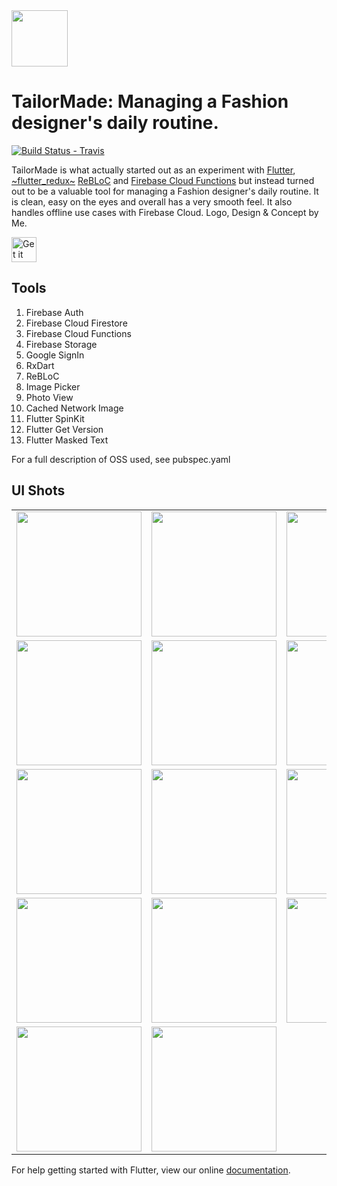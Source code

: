 <img src="./assets/images/logo.png" style="margin: auto" width="90" />

# TailorMade: Managing a Fashion designer's daily routine.

[![Build Status - Travis](https://travis-ci.org/jogboms/tailor_made.svg?branch=master)](https://travis-ci.org/jogboms/tailor_made)

TailorMade is what actually started out as an experiment with [Flutter](https://flutter.io/), [~flutter_redux~](https://github.com/brianegan/flutter_redux) [ReBLoC](https://github.com/redbrogdon/rebloc) and [Firebase Cloud Functions](https://github.com/flutter/plugins/tree/master/packages/cloud_functions) but instead turned out to be a valuable tool for managing a Fashion designer's daily routine. It is clean, easy on the eyes and overall has a very smooth feel. It also handles offline use cases with Firebase Cloud. Logo, Design & Concept by Me.

<div>
<a href='https://play.google.com/store/apps/details?id=io.github.jogboms.tailormade'><img alt='Get it on Google Play' src='./screenshots/google_play.png' height='40px'/></a>
</div>

## Tools

1.  Firebase Auth
2.  Firebase Cloud Firestore
3.  Firebase Cloud Functions
4.  Firebase Storage
5.  Google SignIn
6.  RxDart
7.  ReBLoC
8.  Image Picker
9.  Photo View
10. Cached Network Image
11. Flutter SpinKit
12. Flutter Get Version
13. Flutter Masked Text

For a full description of OSS used, see pubspec.yaml

## UI Shots

<div style="text-align: center">
  <table>
    <tr>
      <td style="text-align: center">
        <img src="./screenshots/ss01.png" width="200" />
      </td>
      <td style="text-align: center">
        <img src="./screenshots/ss02.png" width="200" />
      </td>
      <td style="text-align: center">
        <img src="./screenshots/ss03.png" width="200" />
      </td>
      <td style="text-align: center">
        <img src="./screenshots/ss04.png" width="200" />
      </td>
      <td style="text-align: center">
        <img src="./screenshots/ss05.png" width="200" />
      </td>
    </tr>
    <tr>
      <td style="text-align: center">
        <img src="./screenshots/ss06.png" width="200" />
      </td>
      <td style="text-align: center">
        <img src="./screenshots/ss07.png" width="200" />
      </td>
      <td style="text-align: center">
        <img src="./screenshots/ss08.png" width="200" />
      </td>
      <td style="text-align: center">
        <img src="./screenshots/ss09.png" width="200" />
      </td>
      <td style="text-align: center">
        <img src="./screenshots/ss10.png" width="200" />
      </td>
    </tr>
    <tr>
      <td style="text-align: center">
        <img src="./screenshots/ss11.png" width="200" />
      </td>
      <td style="text-align: center">
        <img src="./screenshots/ss12.png" width="200" />
      </td>
      <td style="text-align: center">
        <img src="./screenshots/ss13.png" width="200" />
      </td>
      <td style="text-align: center">
        <img src="./screenshots/ss14.png" width="200" />
      </td>
      <td style="text-align: center">
        <img src="./screenshots/ss15.png" width="200" />
      </td>
    </tr>
    <tr>
      <td style="text-align: center">
        <img src="./screenshots/ss16.png" width="200" />
      </td>
      <td style="text-align: center">
        <img src="./screenshots/ss17.png" width="200" />
      </td>
      <td style="text-align: center">
        <img src="./screenshots/ss18.png" width="200" />
      </td>
      <td style="text-align: center">
        <img src="./screenshots/ss19.png" width="200" />
      </td>
      <td style="text-align: center">
        <img src="./screenshots/ss20.png" width="200" />
      </td>
    </tr>
    <tr>
      <td style="text-align: center">
        <img src="./screenshots/ss21.png" width="200" />
      </td>
      <td style="text-align: center">
        <img src="./screenshots/ss22.png" width="200" />
      </td>
    </tr>
  </table>
</div>

For help getting started with Flutter, view our online
[documentation](https://flutter.io/).

